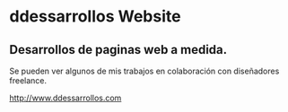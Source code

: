ddessarrollos Website
==========================


## Desarrollos de paginas web a medida.

Se pueden ver algunos de mis trabajos en colaboración con diseñadores freelance.

http://www.ddessarrollos.com
